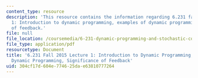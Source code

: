 ```yaml
---
content_type: resource
description: 'This resource contains the information regarding 6.231 fall 2015 lecture
  1: Introduction to dynamic programming, examples of dynamic programming, significance
  of feedback.'
file: null
file_location: /coursemedia/6-231-dynamic-programming-and-stochastic-control-fall-2015/304cf17d604e774625dae63810777264_MIT6_231F15_Lec1.pdf
file_type: application/pdf
resourcetype: Document
title: '6.231 Fall 2015 Lecture 1: Introduction to Dynamic Programming, Examples of
  Dynamic Programming, Significance of Feedback'
uid: 304cf17d-604e-7746-25da-e63810777264
---
```

